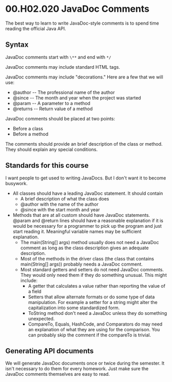 # 00.H02.020 JavaDoc Comments

The best way to learn to write JavaDoc-style comments is to spend time reading the official Java API.

## Syntax

JavaDoc comments start with `\**` and end with `*/`

JavaDoc comments may include standard HTML tags.

JavaDoc comments may include "decorations."  Here are a few that we will use:

- @author  -- The professional name of the author
- @since   -- The month and year when the project was started
- @param   -- A parameter to a method
- @returns -- Return value of a method

JavaDoc comments should be placed at two points:

- Before a class
- Before a method

The comments should provide an brief description of the class or method.  They should explain any special conditions.

## Standards for this course

I want people to get used to writing JavaDocs.  But I don't want it to become busywork.

- All classes should have a leading JavaDoc statement.  It should contain
  - A brief description of what the class does
  - @author with the name of the author
  - @since with the start month and year
- Methods that are at all custom should have JavaDoc statements.  @param and @return lines should have a reasonable explanation if it is would be necessary for a programmer to pick up the program and just start reading it.  Meaningful variable names may be sufficient explanation.
  - The main(String[] args) method usually does not need a JavaDoc comment as long as the class description gives an adequate description.
  - Most of the methods in the driver class (the class that contains main(String[] args)) probably needs a JavaDoc comment.
  - Most standard getters and setters do not need JavaDoc comments.  They would only need them if they do something unusual.  This might include:
    - A getter that calculates a value rather than reporting the value of a field
    - Setters that allow alternate formats or do some type of data manipulation.  For example a setter for a string might alter the capitalization into some standardized form.
    - ToString method don't need a JavaDoc unless they do something unexpected.
    - CompareTo, Equals, HashCode, and Comparators do may need an explanation of what they are using for the comparison.  You can probably skip the comment if the compareTo is trivial.

## Generating API documents

We will generate JavaDoc documents once or twice during the semester.  It isn't necessary to do them for every homework.  Just make sure the JavaDoc comments themselves are easy to read.
